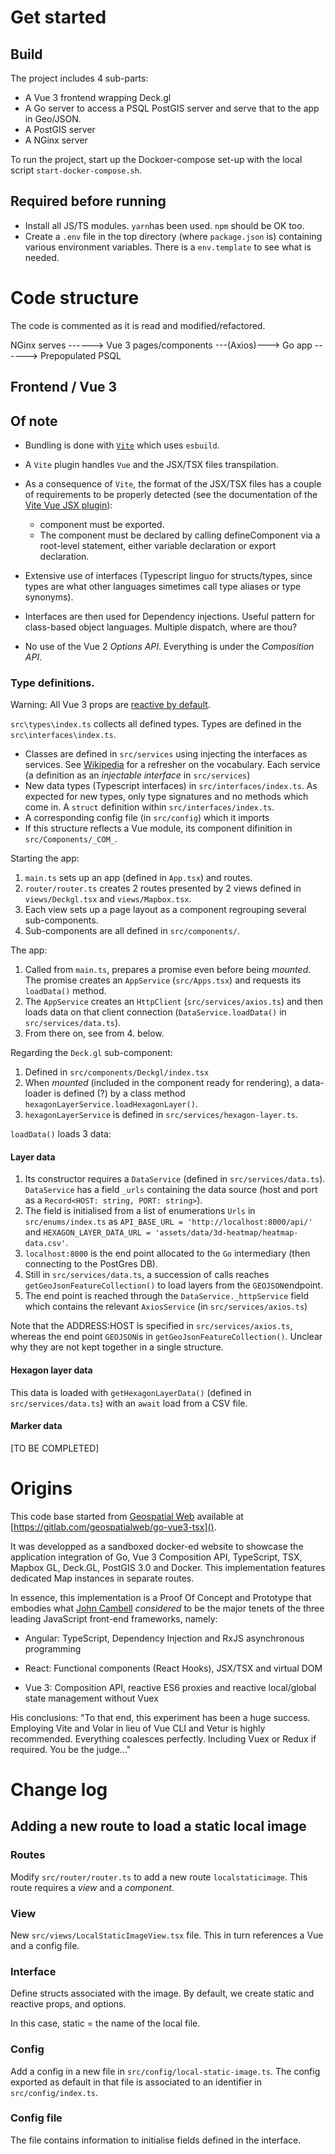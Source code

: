 # Get started

## Build

The project includes 4 sub-parts:

  - A Vue 3 frontend wrapping Deck.gl
  - A Go server to access a PSQL PostGIS server and serve that to the app in Geo/JSON.
  - A PostGIS server
  - A NGinx server


To run the project, start up the Dockoer-compose set-up with the local script `start-docker-compose.sh`.


## Required before running

- Install all JS/TS modules. `yarn`has been used. `npm` should be OK too.
- Create a `.env` file in the top directory (where `package.json` is) containing various environment variables. There is a `env.template` to see what is needed.


# Code structure

The code is commented as it is read and modified/refactored.

NGinx serves ------> Vue 3 pages/components ---(Axios)---> Go app ------> Prepopulated PSQL


## Frontend / Vue 3

## Of note

- Bundling is done with [`Vite`](https://vitejs.dev/) which uses `esbuild`.
- A `Vite` plugin handles `Vue` and the JSX/TSX files transpilation.
- As a consequence of `Vite`, the format of the JSX/TSX files has a couple of requirements to be properly detected (see the documentation of the [Vite Vue JSX plugin](https://github.com/vitejs/vite/tree/main/packages/plugin-vue-jsx)):

  - component must be exported.
  - The component must be declared by calling defineComponent via a root-level statement, either variable declaration or export declaration.

- Extensive use of interfaces (Typescript linguo for structs/types, since types are what other languages simetimes call type aliases or type synonyms).
- Interfaces are then used for Dependency injections. Useful pattern for class-based object languages. Multiple dispatch, where are thou?
- No use of the Vue 2 _Options API_. Everything is under the _Composition API_.


### Type definitions.

Warning: All Vue 3 props are [reactive by default](https://v3.vuejs.org/guide/composition-api-setup.html#arguments).

`src\types\index.ts` collects all defined types. Types are defined in the `src\interfaces\index.ts`.



  - Classes are defined in `src/services` using injecting the interfaces as services. See
    [Wikipedia](https://en.wikipedia.org/wiki/Dependency_injection) for a refresher on the vocabulary.
    Each service (a definition as an _injectable interface_ in  `src/services`)
  - New data types (Typescript interfaces) in `src/interfaces/index.ts`. As expected for new types, only
    type signatures and no methods which come in. A `struct` definition within `src/interfaces/index.ts`.
  - A corresponding config file (in `src/config`) which it imports
  - If this structure reflects a Vue module, its component difinition in `src/Components/_COM_`.



Starting the app:

1. `main.ts` sets up an app (defined in `App.tsx`) and routes.
2. `router/router.ts` creates 2 routes presented by 2 views defined in `views/Deckgl.tsx` and `views/Mapbox.tsx`.
3. Each view sets up a page layout as a component regrouping several sub-components.
4. Sub-components are all defined in `src/components/`.


The app:

1. Called from `main.ts`, prepares a promise even before being _mounted_. The promise creates an `AppService` (`src/Apps.tsx`) and requests its `loadData()` method.
2. The `AppService` creates an `HttpClient` (`src/services/axios.ts`) and then loads data on that client connection
   (`DataService.loadData()` in `src/services/data.ts`).
3. From there on, see from 4. below.

Regarding the `Deck.gl` sub-component:

1. Defined in `src/components/Deckgl/index.tsx`
2. When _mounted_ (included in the component ready for rendering), a data-loader is defined (?) by a class method
  `hexagonLayerService.loadHexagonLayer()`.
3. `hexagonLayerService` is defined in `src/services/hexagon-layer.ts`.

`loadData()` loads 3 data:

#### Layer data

1. Its constructor requires a `DataService` (defined in `src/services/data.ts`). `DataService` has a field `_urls`
   containing the data source (host and port as a `Record<HOST: string, PORT: string>`).
2. The field is initialised from a list of enumerations `Urls` in `src/enums/index.ts` as `API_BASE_URL =
   'http://localhost:8000/api/'` and `HEXAGON_LAYER_DATA_URL = 'assets/data/3d-heatmap/heatmap-data.csv'`.
4. `localhost:8000` is the end point allocated to the `Go` intermediary (then connecting to the PostGres DB).
5. Still in `src/services/data.ts`, a succession of calls reaches `getGeoJsonFeatureCollection()` to load layers from
   the `GEOJSON`endpoint.
6. The end point is reached through the `DataService._httpService` field which contains the relevant `AxiosService`
   (in `src/services/axios.ts`)

Note that the ADDRESS:HOST is specified in `src/services/axios.ts`, whereas the end point `GEOJSON`is in
`getGeoJsonFeatureCollection()`. Unclear why they are not kept together in a single structure.


#### Hexagon layer data

This data is loaded with `getHexagonLayerData()` (defined in `src/services/data.ts`) with an `await` load from a CSV
file.


#### Marker data

[TO BE COMPLETED]

# Origins
This code base started from [Geospatial Web](http://www.geospatialweb.ca) available at
[https://gitlab.com/geospatialweb/go-vue3-tsx]().

It was developped as a sandboxed docker-ed website to showcase the application integration of Go, Vue 3 Composition
API, TypeScript, TSX, Mapbox GL, Deck.GL, PostGIS 3.0 and Docker. This implementation features dedicated Map
instances in separate routes.

In essence, this implementation is a Proof Of Concept and Prototype that embodies what
[John Cambell](https://gitlab.com/geospatialweb) *considered* to be the major tenets of the three leading JavaScript
front-end frameworks, namely:

* Angular: TypeScript, Dependency Injection and RxJS asynchronous programming

* React: Functional components (React Hooks), JSX/TSX and virtual DOM

* Vue 3: Composition API, reactive ES6 proxies and reactive local/global state management without Vuex

His conclusions: "To that end, this experiment has been a huge success. Employing Vite and Volar in lieu of Vue CLI and Vetur is highly recommended. Everything coalesces perfectly. Including Vuex or Redux if required. You be the judge..."


# Change log

## Adding a new route to load a static local image

### Routes

Modify `src/router/router.ts` to add a new route `localstaticimage`. This route requires a _view_ and a _component_.

### View

New `src/views/LocalStaticImageView.tsx` file. This in turn references a Vue and a config file.

### Interface

Define structs associated with the image. By default, we create static and reactive props, and options.

In this case, static = the name of the local file.

### Config

Add a config in a new file in `src/config/local-static-image.ts`. The config exported as default in that file is associated to an identifier in `src/config/index.ts`.


### Config file

The file contains information to initialise fields defined in the interface.

